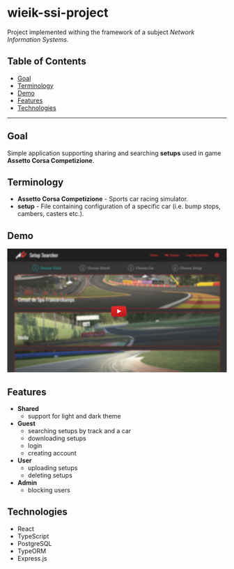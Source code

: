 # wieik-ssi-project<!-- omit in toc -->
Project implemented withing the framework of a subject *Network Information Systems*.


## Table of Contents <!-- omit in toc -->
- [Goal](#goal)
- [Terminology](#terminology)
- [Demo](#demo)
- [Features](#features)
- [Technologies](#technologies)

---

## Goal
Simple application supporting sharing and searching **setups** used in game **Assetto Corsa Competizione**.

## Terminology
- **Assetto Corsa Competizione** - Sports car racing simulator.
- **setup** - File containing configuration of a specific car (i.e. bump stops, cambers, casters etc.).

## Demo
[![Foo](readme/yt-preview.jpg)](http://google.com.au/)


## Features
- **Shared**
  - support for light and dark theme
- **Guest**
  - searching setups by track and a car
  - downloading setups
  - login
  - creating account
- **User**
  - uploading setups
  - deleting setups
- **Admin**
  - blocking users


## Technologies
- React
- TypeScript
- PostgreSQL
- TypeORM
- Express.js